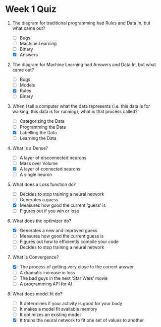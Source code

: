 # Week 1 Quiz

1. The diagram for traditional programming had Rules and Data In, but what came out?
    
   - [ ] Bugs
   - [ ] Machine Learning
   - [ ] Binary
   - [X] Answers

2. The diagram for Machine Learning had Answers and Data In, but what came out?
   
   - [ ] Bugs
   - [ ] Models
   - [X] Rules
   - [ ] Binary

3. When I tell a computer what the data represents (i.e. this data is for walking, this data is for running), what is that process called?

   - [ ] Categorizing the Data
   - [ ] Programming the Data
   - [X] Labelling the Data
   - [ ] Learning the Data

4. What is a Dense?
   
   - [ ] A layer of disconnected neurons
   - [ ] Mass over Volume
   - [X] A layer of connected neurons
   - [ ] A single neuron

5. What does a Loss function do?

   - [ ] Decides to stop training a neural network
   - [ ] Generates a guess
   - [X] Measures how good the current ‘guess’ is
   - [ ] Figures out if you win or lose

6. What does the optimizer do?

   - [X] Generates a new and improved guess
   - [ ] Measures how good the current guess is
   - [ ] Figures out how to efficiently compile your code
   - [ ] Decides to stop training a neural network

7. What is Convergence?

   - [X] The process of getting very close to the correct answer
   - [ ] A dramatic increase in loss
   - [ ] The bad guys in the next ‘Star Wars’ movie
   - [ ] A programming API for AI

8. What does model.fit do?

   - [ ] It determines if your activity is good for your body
   - [ ] It makes a model fit available memory
   - [ ] It optimizes an existing model
   - [X] It trains the neural network to fit one set of values to another
